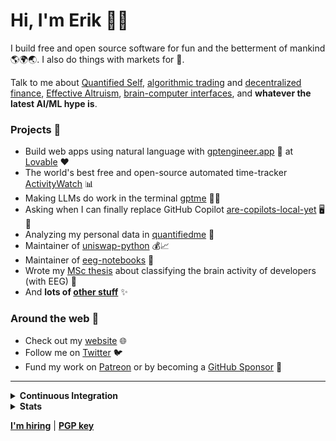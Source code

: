 # Hi, I'm Erik 👋🏼

I build free and open source software for fun and the betterment of mankind 🌎🌍🌏. I also do things with markets for 💸.

Talk to me about [Quantified Self](https://en.wikipedia.org/wiki/Quantified_self), [algorithmic trading](https://en.wikipedia.org/wiki/Algorithmic_trading) and [decentralized finance](https://en.wikipedia.org/wiki/Decentralized_finance), [Effective Altruism](https://en.wikipedia.org/wiki/Effective_altruism), [brain-computer interfaces](https://en.wikipedia.org/wiki/Brain%E2%80%93computer_interface), and **whatever the latest AI/ML hype is**.

### Projects 📌

 - Build web apps using natural language with [gptengineer.app](https://gptengineer.app) :rocket: at [Lovable](https://github.com/lovablelabs/) :heart:
 - The world's best free and open-source automated time-tracker [ActivityWatch](https://github.com/ActivityWatch/activitywatch) 📊
 - Making LLMs do work in the terminal [gptme](https://github.com/ErikBjare/gptme) 📇🤖
 - Asking when I can finally replace GitHub Copilot [are-copilots-local-yet](https://github.com/ErikBjare/are-copilots-local-yet) 🖥️🤖
 - Analyzing my personal data in [quantifiedme](https://github.com/ErikBjare/quantifiedme) 🔬
 - Maintainer of [uniswap-python](https://github.com/shanefontaine/uniswap-python/) 💰📈
 - Maintainer of [eeg-notebooks](https://github.com/NeuroTechX/eeg-notebooks) 🧠
 - Wrote my [MSc thesis](https://github.com/ErikBjare/thesis) about classifying the brain activity of developers (with EEG) 🧠
 - And **lots of [other stuff](https://github.com/search?o=desc&q=user%3AErikBjare&s=stars&type=Repositories)** ✨


### Around the web 🧭

 - Check out my [website](https://erik.bjareholt.com) 🌐
 - Follow me on [Twitter](https://twitter.com/ErikBjare) 🐦
 - Fund my work on [Patreon](https://patreon.com/ErikBjare) or by becoming a [GitHub Sponsor](https://github.com/sponsors/ErikBjare) 🥰

---

<details>
  <summary><b>Continuous Integration</b></summary>

  A table of CI badges for some of my repos:

  <table>
    <thead>
      <tr>
        <th>Repository</th>
        <th>Status</th>
      </tr>
    </thead>
    <tbody>
      <tr>
        <td>ActivityWatch <a href="https://activitywatch.net/ci/">(more)</a></td>
        <td><a href="https://github.com/ActivityWatch/activitywatch/actions/workflows/build.yml"><img src="https://github.com/ActivityWatch/activitywatch/actions/workflows/build.yml/badge.svg" alt="Build" /></a></td>
      </tr>
      <tr>
        <td>gptme</td>
        <td><a href="https://github.com/ErikBjare/gptme/actions/workflows/build.yml"><img src="https://github.com/ErikBjare/gptme/actions/workflows/build.yml/badge.svg" alt="Build" /></a></td>
      </tr>
      <tr>
        <td>dotfiles</td>
        <td><a href="https://github.com/ErikBjare/dotfiles/actions/workflows/test.yml"><img src="https://github.com/ErikBjare/dotfiles/actions/workflows/test.yml/badge.svg" alt="Test" /></a></td>
      </tr>
      <tr>
        <td>quantifiedme</td>
        <td><a href="https://github.com/ErikBjare/quantifiedme/actions/workflows/build.yml"><img src="https://github.com/ErikBjare/quantifiedme/actions/workflows/build.yml/badge.svg" alt="Build" /></a></td>
      </tr>
      <tr>
        <td>qslang</td>
        <td><a href="https://github.com/ErikBjare/QSlang/actions/workflows/build.yml"><img src="https://github.com/ErikBjare/QSlang/actions/workflows/build.yml/badge.svg" alt="Build" /></a></td>
      </tr>
      <tr>
        <td>thesis</td>
        <td><a href="https://github.com/ErikBjare/thesis/actions/workflows/test.yml"><img src="https://github.com/ErikBjare/thesis/actions/workflows/test.yml/badge.svg" alt="Test" /></a></td>
      </tr>
      <tr>
        <td>chatalysis</td>
        <td><a href="https://github.com/ErikBjare/chatalysis/actions/workflows/build.yml"><img src="https://github.com/ErikBjare/chatalysis/actions/workflows/build.yml/badge.svg" alt="Build" /></a></td>
      </tr>
      <tr>
        <td>uniswap-python/uniswap-python</td>
        <td><a href="https://github.com/uniswap-python/uniswap-python/actions/workflow/test.yml"><img src="https://github.com/uniswap-python/uniswap-python/actions/workflows/test.yml/badge.svg" alt="Test" /></a></td>
      </tr>
    </tbody>
  </table>
</details>

<details>
<summary><b>Stats</b></summary>
<img src="https://github-readme-stats.vercel.app/api?username=ErikBjare" />
</details>

[**I'm hiring**](https://erik.bjareholt.com/jobs/)
| [**PGP key**](https://erik.bjareholt.com/erikbjare.asc)
